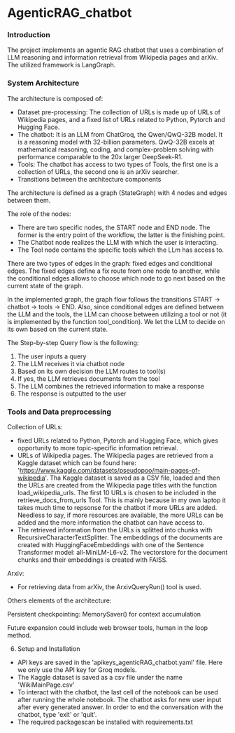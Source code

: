 # AgenticRAG_chatbot

### Introduction 
The project implements an agentic RAG chatbot that uses a combination of LLM reasoning and information retrieval from Wikipedia pages and arXiv.
The utilized framework is  LangGraph.


### System Architecture

The architecture is composed of:

+ Dataset pre-processing: The collection of URLs is made up of URLs of Wikipedia pages, and a fixed list of URLs related to Python, Pytorch and Hugging Face. 
+ The chatbot: It is an LLM from ChatGroq, the Qwen/QwQ-32B model. It is a reasoning model with 32-billion parameters. QwQ-32B excels at mathematical reasoning, coding, and complex-problem solving with performance comparable to the 20x larger DeepSeek-R1.
+ Tools: The chatbot has access to two types of Tools, the first one is a collection of URLs, the second one is an arXiv searcher.
+ Transitions between the architecture components

The architecture is defined as a graph (StateGraph) with 4 nodes and edges between them. 

The role of the nodes:
+ There are two specific nodes, the START node and END node. The former is the entry point of the workflow, the latter is the finishing point.
+ The Chatbot node realizes the LLM with which the user is interacting.
+ The Tool node contains the specific tools which the LLm has access to.

There are two types of edges in the graph: fixed edges and conditional edges. The fixed edges define a fix route from one node to another, while the conditional edges allows to choose which node to go next based on the current state of the graph. 

In the implemented graph, the graph flow follows the transitions START → chatbot → tools → END. Also, since conditional edges are defined between the LLM and the tools, the LLM can choose between utilizing a tool or not (it is implemented by the function tool_condition). We let the LLM to decide on its own based on the current state. 

The Step-by-step Query flow is the following:

1. The user inputs a query
2. The LLM receives it via chatbot node
3. Based on its own decision the LLM routes to tool(s) 
4. If yes, the LLM retrieves documents from the tool
5. The LLM combines the retrieved information to make a response
6. The response is outputted to the user

### Tools and Data preprocessing

Collection of URLs:
+ fixed URLs related to Python, Pytorch and Hugging Face, which gives opportunity to more topic-specific information retrieval.
+ URLs of Wikipedia pages. The Wikipedia pages are retrieved from a Kaggle dataset which can be found here: 'https://www.kaggle.com/datasets/pseudopoo/main-pages-of-wikipedia'. Tha Kaggle dataset is saved as a CSV file, loaded and then the URLs are created from the Wikipedia page titles with the function load_wikipedia_urls. The first 10 URLs is chosen to be included in the retrieve_docs_from_urls Tool. This is mainly because in my own laptop it takes much time to repsonse for the chatbot if more URLs are added. Needless to say, if more resources are available, the more URLs can be added and the more information the chatbot can have access to.
+ The retrieved information from the URLs is splitted into chunks with RecursiveCharacterTextSplitter. The embeddings of the documents are created with HuggingFaceEmbeddings with one of the Sentence Transformer model: all-MiniLM-L6-v2. The vectorstore for the document chunks and their embeddings is created with FAISS.

Arxiv:
+ For retrieving data from arXiv, the ArxivQueryRun() tool is used.


Others elements of the architecture:

Persistent checkpointing: MemorySaver() for context accumulation

Future expansion could include web browser tools, human in the loop method.


6. Setup and Installation

+ API keys are saved in the 'apikeys_agenticRAG_chatbot.yaml' file. Here we only use the API key for Groq models.
+ The Kaggle dataset is saved as a csv file under the name 'WikiMainPage.csv'
+ To interact with the chatbot, the last cell of the notebook can be used after running the whole notebook. The chatbot asks for new user input after every generated answer. In order to end the conversation with the chatbot, type 'exit' or 'quit'.
+ The required packagescan be installed with requirements.txt






